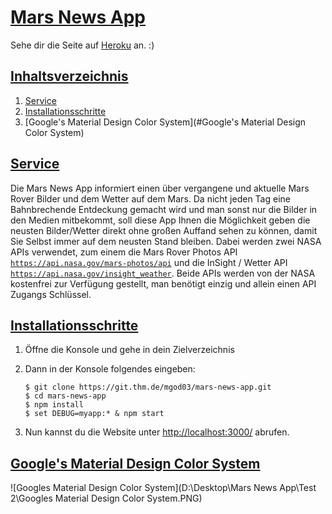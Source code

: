 # <u>Mars News App</u>

Sehe dir die Seite auf [Heroku](https://mars-news-app.herokuapp.com) an. :)

## <u>Inhaltsverzeichnis</u>

1. [Service](#service)
2. [Installationsschritte](#Installationsschritte)
3. [Google's Material Design Color System](#Google's Material Design Color System)



## <u>Service</u>

Die Mars News App informiert einen über vergangene und aktuelle Mars Rover Bilder und dem Wetter auf dem Mars. Da nicht jeden Tag eine Bahnbrechende Entdeckung gemacht wird und man sonst nur die Bilder in den Medien mitbekommt, soll diese App Ihnen die Möglichkeit geben die neusten Bilder/Wetter direkt ohne großen Auffand sehen zu können, damit Sie Selbst immer auf dem neusten Stand bleiben. Dabei werden zwei NASA APIs verwendet, zum einem die Mars Rover Photos API [`https://api.nasa.gov/mars-photos/api`](https://api.nasa.gov/mars-photos/api/v1/rovers/curiosity/photos?earth_date=2015-6-3&api_key=DEMO_KEY) und die InSight / Wetter API [`https://api.nasa.gov/insight_weather`](https://api.nasa.gov/insight_weather/?api_key=DEMO_KEY&feedtype=json&ver=1.0). Beide APIs werden von der NASA kostenfrei zur Verfügung gestellt, man benötigt einzig und allein einen API Zugangs Schlüssel.



## <u>Installationsschritte</u>

1. Öffne die Konsole und gehe in dein Zielverzeichnis 

2. Dann in der Konsole folgendes eingeben:

   ```
   $ git clone https://git.thm.de/mgod03/mars-news-app.git
   $ cd mars-news-app
   $ npm install
   $ set DEBUG=myapp:* & npm start
   ```

3. Nun kannst du die Website unter [http://localhost:3000/](http://localhost:3000/) abrufen.



## <u>Google's Material Design Color System</u>



![Googles Material Design Color System](D:\Desktop\Mars News App\Test 2\Googles Material Design Color System.PNG)
